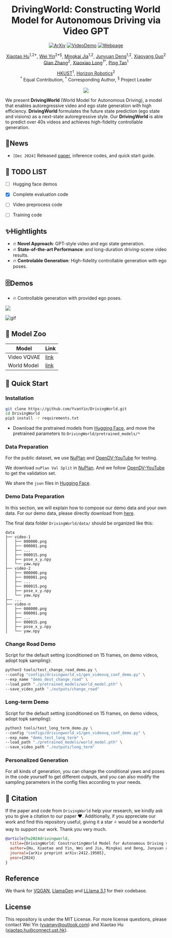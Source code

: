 <div align="center">

<h1>DrivingWorld: Constructing World Model for Autonomous Driving via Video GPT</h1>

<p align="center">
<a href="https://arxiv.org/abs/2412.19505"><img src="https://img.shields.io/badge/ArXiv-2412.19505-%23840707.svg" alt="ArXiv"></a>
<a href="https://youtu.be/5QJRAxnjX0k"><img src="https://img.shields.io/badge/Youtube Demo-Video-%26840707.svg" alt="VideoDemo"></a>
<a href="https://huxiaotaostasy.github.io/DrivingWorld/index.html"><img src="https://img.shields.io/badge/Webpage-DrivingWorld-%237CB4F7.svg" alt="Webpage"></a>
</p>

[Xiaotao Hu](https://huxiaotaostasy.github.io/)<sup>1,2*</sup>, [Wei Yin](https://yvanyin.net/)<sup>2*§</sup>, [Mingkai Jia](https://scholar.google.com/citations?user=fcpTdvcAAAAJ&hl=zh-CN)<sup>1,2</sup>, [Junyuan Deng](https://scholar.google.com/citations?user=KTCPC5IAAAAJ&hl=en)<sup>1,2</sup>, [Xiaoyang Guo](https://xy-guo.github.io/)<sup>2</sup><br>
[Qian Zhang](https://scholar.google.com.hk/citations?hl=zh-CN&user=pCY-bikAAAAJ)<sup>2</sup>, [Xiaoxiao Long](https://www.xxlong.site/)<sup>1†</sup>, [Ping Tan](https://scholar.google.com/citations?user=XhyKVFMAAAAJ&hl=en)<sup>1</sup><br>

[HKUST](https://hkust.edu.hk/)<sup>1</sup>, [Horizon Robotics](https://en.horizon.auto/)<sup>2</sup><br>
<sup>*</sup> Equal Contribution, <sup>†</sup> Corresponding Author, <sup>§</sup> Project Leader
<br><br><image src="./images/pipeline.png"/>
</div>

We present **DrivingWorld** (World Model for Autonomous Driving), a model that enables autoregressive video and ego state generation with high efficiency. **DrivingWorld** formulates the future state prediction (ego state and visions) as a next-state autoregressive style. Our **DrivingWorld** is able to predict over 40s videos and achieves high-fidelity controllable generation.

## 🚀News

- ```[Dec 2024]``` Released [paper](https://arxiv.org/abs/2412.19505), inference codes, and quick start guide.

## 🔨 TODO LIST

- [ ] Hugging face demos
- [x] Complete evaluation code
- [ ] Video preprocess code
- [ ] Training code


## ✨Hightlights

- 🔥 **Novel Approach**: GPT-style video and ego state generation.
- 🔥 **State-of-the-art Performance**:  and long-duration driving-scene video results.
- 🔥 **Controlable Generation**: High-fidelity controllable generation with ego poses.

## 🗄️Demos
- 🔥 Controllable generation with provided ego poses.
<a id="demo"></a>

<image src="./images/teaser.png"/>

![gif](https://raw.githubusercontent.com/huxiaotaostasy/huxiaotaostasy.github.io/main/DrivingWorld/videos/video_github.gif)

## 🙊 Model Zoo
| Model | Link |
|---|---|
|Video VQVAE| [link](https://huggingface.co/huxiaotaostasy/DrivingWorld/blob/main/vqvae.pt) |
|World Model| [link](https://huggingface.co/huxiaotaostasy/DrivingWorld/blob/main/world_model.pth) |


## 🔑 Quick Start
<a id="quick start"></a>


### Installation

```bash
git clone https://github.com/YvanYin/DrivingWorld.git
cd DrivingWorld
pip3 install -r requirements.txt
```
* Download the pretrained models from [Hugging Face](https://huggingface.co/huxiaotaostasy/DrivingWorld/tree/main), and move the pretrained parameters to `DrivingWorld/pretrained_models/*`

### Data Preparation
For the public dataset, we use [NuPlan](https://nuplan.org/) and [OpenDV-YouTube](https://github.com/OpenDriveLab/DriveAGI?tab=readme-ov-file#opendv) for testing.

We download `nuPlan Val Split` in [NuPlan](https://nuplan.org/). And we follow [OpenDV-YouTube](https://github.com/OpenDriveLab/DriveAGI/blob/main/opendv/README.md) to get the validation set.

We share the `json` files in [Hugging Face](https://huggingface.co/huxiaotaostasy/DrivingWorld/tree/main).

### Demo Data Preparation
In this section, we will explain how to compose our demo data and your own data. For our demo data, please directly download from [here](https://drive.google.com/file/d/1jJeBQKqRfy81aEPH4fSPxib0rM0m8rKQ/view?usp=drive_link).

The final data folder `DrivingWorld/data/` should be organized like this:

```
data
├── video-1
│   ├── 000000.png
│   ├── 000001.png
│   ├── ...
│   ├── 000015.png
│   ├── pose_x_y.npy
│   └── yaw.npy
├── video-2
│   ├── 000000.png
│   ├── 000001.png
│   ├── ...
│   ├── 000015.png
│   ├── pose_x_y.npy
│   └── yaw.npy
├── ...
├── video-n
│   ├── 000000.png
│   ├── 000001.png
│   ├── ...
│   ├── 000015.png
│   ├── pose_x_y.npy
│   └── yaw.npy
```

### Change Road Demo

Script for the default setting (conditioned on 15 frames, on demo videos, adopt topk sampling):
```bash
python3 tools/test_change_road_demo.py \
--config "configs/drivingworld_v1/gen_videovq_conf_demo.py" \
--exp_name "demo_dest_change_road" \
--load_path "./pretrained_models/world_model.pth" \
--save_video_path "./outputs/change_road"
```

### Long-term Demo

Script for the default setting (conditioned on 15 frames, on demo videos, adopt topk sampling):
```bash
python3 tools/test_long_term_demo.py \
--config "configs/drivingworld_v1/gen_videovq_conf_demo.py" \ 
--exp_name "demo_test_long_term" \
--load_path "./pretrained_models/world_model.pth" \
--save_video_path "./outputs/long_term"
```

### Personalized Generation

For all kinds of generation, you can change the conditional yaws and poses in the code yourself to get different outputs, and you can also modify the sampling parameters in the config files according to your needs.

## 📌 Citation

If the paper and code from `DrivingWorld` help your research, we kindly ask you to give a citation to our paper ❤️. Additionally, if you appreciate our work and find this repository useful, giving it a star ⭐️ would be a wonderful way to support our work. Thank you very much.

```bibtex
@article{hu2024drivingworld,
  title={DrivingWorld: ConstructingWorld Model for Autonomous Driving via Video GPT},
  author={Hu, Xiaotao and Yin, Wei and Jia, Mingkai and Deng, Junyuan and Guo, Xiaoyang and Zhang, Qian and Long, Xiaoxiao and Tan, Ping},
  journal={arXiv preprint arXiv:2412.19505},
  year={2024}
}
```

## Reference
We thank for [VQGAN](https://github.com/CompVis/taming-transformers), [LlamaGen](https://github.com/FoundationVision/LlamaGen) and [LLlama 3.1](https://github.com/meta-llama/llama3) for their codebase.



## License

This repository is under the MIT License. For more license questions, please contact Wei Yin (yvanwy@outlook.com) and Xiaotao Hu (xiaotao.hu@connect.ust.hk).

